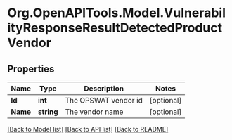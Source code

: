 
# Org.OpenAPITools.Model.VulnerabilityResponseResultDetectedProductVendor

## Properties

Name | Type | Description | Notes
------------ | ------------- | ------------- | -------------
**Id** | **int** | The OPSWAT vendor id | [optional] 
**Name** | **string** | The vendor name | [optional] 

[[Back to Model list]](../README.md#documentation-for-models)
[[Back to API list]](../README.md#documentation-for-api-endpoints)
[[Back to README]](../README.md)

